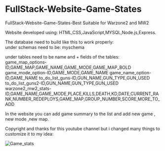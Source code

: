 # FullStack-Website-Game-States
FullStack-Website-Game-States-Best Suitable for Warzone2 and MW2

Website developed using: HTML,CSS,JavaScript,MYSQL,Node.js,Express.<br>

The database need to build like this to work properly:<br>
under schemas need to be:
myschema

under tables need to be name and + fields of the tables:
game_map_options-ID,GAME_MAP,GAME_NAME,GAME_MODE,GAME_MAP_BOLD
game_mode_option-ID,GAME_MODE,GAME_NAME
game_name_option-ID,GAME_NAME
to_do_list_guns-ID,GUN_NAME,GUN_TYPE,GUN_USED
to_do_list_guns2-ID,GUN_NAME,GUN_TYPE,GUN_USED
warzone2_mw2_stats-ID,GAME_NAME,GAME_MODE,PLACE,KILLS,DEATH,KD,DATE,CURRENT_RANK,NUMBER_REDEPLOYS,GAME_MAP,GROUP_NUMBER,SCORE,MORE_TO_ADD





In the website you can add game summary to the list and add new game , new mode ,new map.


Copyright and thanks for this youtube channel but i changed many things to customize it to my idea: 


![Game_stats](https://github.com/Ali-Laoz/FullStack-Website-Game-States/assets/45918521/fd0c3ebf-ad90-4653-aa55-2c4890c1adc9)
